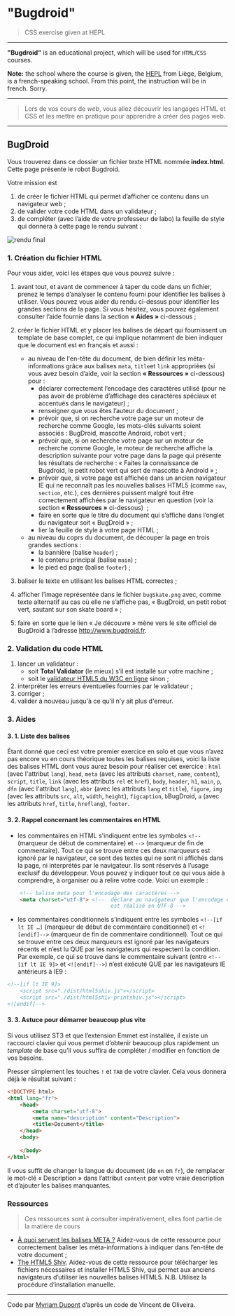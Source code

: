 # "Bugdroid"

> CSS exercise given at HEPL

* * *

**"Bugdroid"** is an educational project, which will be used for `HTML`/`CSS` courses.

**Note:** the school where the course is given, the [HEPL](http://www.provincedeliege.be/hauteecole) from Liège, Belgium, is a french-speaking school. From this point, the instruction will be in french. Sorry.

* * *

> Lors de vos cours de *web*, vous allez découvrir les langages HTML et CSS et les mettre en pratique pour apprendre à créer des pages web.  

* * *

## BugDroid

Vous trouverez dans ce dossier un fichier texte HTML nommée **index.html**. Cette page présente le robot Bugdroid.  

Votre mission est

1. de créer le fichier HTML qui permet d’afficher ce contenu dans un navigateur web&nbsp;;
2. de valider votre code HTML dans un validateur&nbsp;; 
3. de compléter (avec l’aide de votre professeur de labo) la feuille de style qui donnera à cette page le rendu suivant&nbsp;:

![rendu final](./rendu.png)

### 1. Création du fichier HTML

Pour vous aider, voici les étapes que vous pouvez suivre&nbsp;:

1. avant tout, et avant de commencer à taper du code dans un fichier, prenez le temps d’analyser le contenu fourni pour identifier les balises à utiliser. Vous pouvez vous aider du rendu ci-dessus pour identifier les grandes sections de la page. Si vous hésitez, vous pouvez également consulter l’aide fournie dans la section **«&nbsp;Aides&nbsp;»** ci-dessous&nbsp;;

2. créer le fichier HTML et y placer les balises de départ qui fournissent un template de base complet, ce qui implique notamment de bien indiquer que le document est en français et aussi&nbsp;:
	- au niveau de l'en-tête du document, de bien définir les méta-informations grâce aux balises `meta`, `title`et `link` appropriées (si vous avez besoin d’aide, voir la section **«&nbsp;Ressources&nbsp;»** ci-dessous) pour&nbsp;: 
	    * déclarer correctement l’encodage des caractères utilisé (pour ne pas avoir de problème d’affichage des caractères spéciaux et accentués dans le navigateur)&nbsp;;
	    * renseigner que vous êtes l’auteur du document&nbsp;;
	    * prévoir que, si on recherche votre page sur un moteur de recherche comme Google, les mots-clés suivants soient associés&nbsp;: BugDroid, mascotte Android, robot vert&nbsp;;
	    * prévoir que, si on recherche votre page sur un moteur de recherche comme Google, le moteur de recherche affiche la description suivante pour votre page dans la page qui présente les résultats de recherche&nbsp;: «&nbsp;Faites la connaissance de Bugdroid, le petit robot vert qui sert de mascotte à Android&nbsp;»&nbsp;;
	    * prévoir que, si votre page est affichée dans un ancien navigateur IE qui ne reconnaît pas les nouvelles balises HTML5 (comme `nav`, `section`, etc.), ces dernières puissent malgré tout être correctement affichées par le navigateur en question (voir la section **«&nbsp;Ressources&nbsp;»** ci-dessous) &nbsp;;
	    * faire en sorte que le titre du document qui s’affiche dans l’onglet du navigateur soit «&nbsp;BugDroid&nbsp;»&nbsp;;
	    * lier la feuille de style à votre page HTML&nbsp;;
	- au niveau du coprs du document, de découper la page en trois grandes sections :
	 	 * la bannière (balise `header`)&nbsp;;
	 	 * le contenu principal (balise `main`)&nbsp;;
	 	 * le pied ed page (balise `footer`)&nbsp;;
    
3. baliser le texte en utilisant les balises HTML correctes&nbsp;;

4. afficher l’image représentée dans le fichier `bugSkate.png` avec, comme texte alternatif au cas où elle ne s’affiche pas, «&nbsp;BugDroid, un petit robot vert, sautant sur son skate board&nbsp;»&nbsp;;

5. faire en sorte que le lien «&nbsp;Je découvre&nbsp;» mène vers le site officiel de BugDroid à l’adresse http://www.bugdroid.fr.

### 2. Validation du code HTML

1. lancer un validateur&nbsp;:
    - soit **Total Validator** (le mieux) s’il est installé sur votre machine&nbsp;;
    - soit le [validateur HTML5 du W3C en ligne](https://validator.w3.org/#validate_by_upload) sinon&nbsp;;
2. interpréter les erreurs éventuelles fournies par le validateur&nbsp;;
3. corriger&nbsp;;
4. valider à nouveau jusqu'à ce qu’il n’y ait plus d'erreur.  

### 3. Aides

#### 3. 1. Liste des balises

Étant donné que ceci est votre premier exercice en solo et que vous n’avez pas encore vu en cours théorique toutes les balises requises, voici la liste des balises HTML dont vous aurez besoin pour réaliser cet exercice : `html` (avec l'attribut `lang`), `head`, `meta` (avec les attributs `charset`, `name`, `content`), `script`, `title`, `link` (avec les attributs `rel` et `href`), `body`, `header`, `h1`, `main`, `p`, `dfn` (avec l'attribut `lang`), `abbr` (avec les attributs `lang` et `title`), `figure`, `img` (avec les attributs `src`, `alt`, `width`, `height`), `figcaption`, `b`BugDroid, `a` (avec les attributs `href`, `title`, `hreflang`), `footer`.

#### 3. 2. Rappel concernant les commentaires en HTML

- les commentaires en HTML s'indiquent entre les symboles `<!--` (marqueur de début de commentaire) et `-->` (marqueur de fin de commentaire). Tout ce qui se trouve entre ces deux marqueurs est ignoré par le navigateur, ce sont des textes qui ne sont ni affichés dans la page, ni interprétés par le navigateur. Ils sont réservés à l’usage exclusif du développeur. Vous pouvez y indiquer tout ce qui vous aide à comprendre, à organiser ou à relire votre code. Voici un exemple :

```html
    <!-- balise meta pour l'encodage des caractères --> 
    <meta charset="utf-8"> <!--  déclare au navigateur que l'encodage des caractères du document courant
                                 est réalisé en UTF-8 --> 
```

- les commentaires conditionnels s’indiquent entre les symboles `<!--[if lt IE …]` (marqueur de début de commentaire conditionnel) et `<![endif]-->` (marqueur de fin de commentaire conditionnel). Tout ce qui se trouve entre ces deux marqueurs est ignoré par les navigateurs récents et n’est lu QUE par les navigateurs qui respectent la condition. Par exemple, ce qui se trouve dans le commentaire suivant (entre `<!--[if lt IE 9]>` et `<![endif]-->`) n’est exécuté QUE par les navigateurs IE antérieurs à IE9 : 

```html
<!--[if lt IE 9]>
    <script src="./dist/html5shiv.js"></script>
    <script src="./dist/html5shiv-printshiv.js"></script>
<![endif]-->
```

#### 3. 3. Astuce pour démarrer beaucoup plus vite

Si vous utilisez ST3 et que l’extension Emmet est installée, il existe un raccourci clavier qui vous permet d’obtenir beaucoup plus rapidement un *template* de base qu’il vous suffira de compléter / modifier en fonction de vos besoins.

Presser simplement les touches `!` et `TAB` de votre clavier. Cela vous donnera déjà le résultat suivant : 

```html
<!DOCTYPE html>
<html lang="fr">
    <head>
        <meta charset="utf-8">
        <meta name="description" content="Description">
        <title>Document</title>
    </head>
    <body>
        
    </body>
</html>
```

Il vous suffit de changer la langue du document (de `en` en `fr`), de remplacer le mot-clé « Description » dans l’attribut `content` par votre vraie description et d’ajouter les balises manquantes.


### Ressources

> Ces ressources sont à consulter impérativement, elles font partie de la matière de cours

- [À quoi servent les balises META ?](https://www.alsacreations.com/article/lire/628-balises-meta.html) Aidez-vous de cette ressource pour correctement baliser les méta-informations à indiquer dans l’en-tête de votre document&nbsp;; 
- [The HTML5 Shiv](https://github.com/afarkas/html5shiv). Aidez-vous de cette ressource pour télécharger les fichiers nécessaires et installer HTML5 Shiv, qui permet aux anciens navigateurs d’utiliser les nouvelles balises HTML5. N.B. Utilisez la procédure d’installation manuelle.

* * *

Code par [Myriam Dupont](https://github.com/myriamdupont) d’après un code de Vincent de Oliveira.
